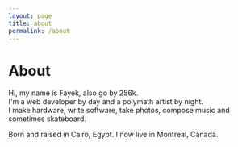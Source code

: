 ```yaml
---
layout: page
title: about
permalink: /about
---
```

# About

Hi, my name is Fayek, also go by 256k. <br/>
I'm a web developer by day and a polymath artist by night. <br/>
I make hardware, write software, take photos, compose music and sometimes skateboard.

Born and raised in Cairo, Egypt. I now live in Montreal, Canada.

